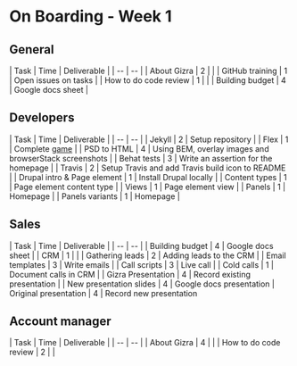 # On Boarding - Week 1


## General

| Task | Time | Deliverable |
| -- | -- |
| About Gizra | 2 | |
| GitHub training | 1 | Open issues on tasks |
| How to do code review | 1 | |
| Building budget | 4 | Google docs sheet |

## Developers

| Task | Time | Deliverable |
| -- | -- |
| Jekyll | 2 | Setup repository |
| Flex | 1 | Complete [game](http://flexboxfroggy.com/) |
| PSD to HTML | 4 | Using BEM, overlay images and browserStack screenshots |
| Behat tests | 3 | Write an assertion for the homepage |
| Travis | 2 | Setup Travis and add Travis build icon to README |
| Drupal intro & Page element | 1 | Install Drupal locally |
| Content types | 1 | Page element content type |
| Views | 1 | Page element view |
| Panels | 1 | Homepage |
| Panels variants | 1 | Homepage |




## Sales

| Task | Time | Deliverable |
| -- | -- |
| Building budget | 4 | Google docs sheet |
| CRM | 1 |  |
| Gathering leads | 2 | Adding leads to the CRM |
| Email templates | 3 | Write emails |
| Call scripts | 3 | Live call |
| Cold calls | 1 | Document calls in CRM |
| Gizra Presentation | 4 | Record existing presentation |
| New presentation slides | 4 |  Google docs presentation
| Original presentation | 4 |  Record new presentation


## Account manager

| Task | Time | Deliverable |
| -- | -- |
| About Gizra | 4 | |
| How to do code review | 2 | |
